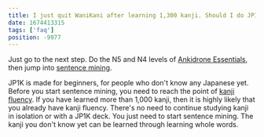 ```yaml
---
title: I just quit WaniKani after learning 1,300 kanji. Should I do JP1K or just jump into sentence mining?
date: 1674413315
tags: ['faq']
position: -9977
---
```


Just go to the next step.
Do the N5 and N4 levels of [Ankidrone Essentials](ankidrone-essentials.html),
then jump into [sentence mining](sentence-mining.html).

JP1K is made for beginners, for people who don't know any Japanese yet.
Before you start sentence mining, you need to reach the point of
[kanji fluency](learning-kanji.html#kanji-fluency).
If you have learned more than 1,000 kanji,
then it is highly likely that you already have kanji fluency.
There's no need to continue studying kanji in isolation or with a JP1K deck.
You just need to start sentence mining.
The kanji you don't know yet can be learned through learning whole words.
